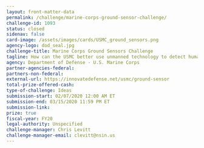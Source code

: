 ```yaml
---
layout: front-matter-data
permalink: /challenge/marine-corps-ground-sensor-challenge/
challenge-id: 1093
status: closed
sidenav: false
card-image: /assets/images/cards/USMC_ground_sensors.png
agency-logo: dod_seal.jpg
challenge-title: Marine Corps Ground Sensors Challenge
tagline: How can the USMC better use unmanned technology to detect human movement and network signatures in an austere environment?
agency: Department of Defense - U.S. Marine Corps
partner-agencies-federal:
partners-non-federal:
external-url: https://innovatedefense.net/usmc/ground-sensor
total-prize-offered-cash:
type-of-challenge: Ideas
submission-start: 02/07/2020 12:00 AM ET
submission-end: 03/15/2020 11:59 PM ET
submission-link:
prize: true
fiscal-year: FY20
legal-authority: Unspecified
challenge-manager: Chris Levitt
challenge-manager-email: clevitt@nsin.us
---
```

